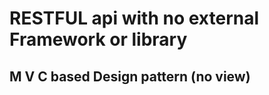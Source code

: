 <h1>RESTFUL api with no external Framework or library </h1>
<h2>M V C based Design pattern (no view)</h2>
